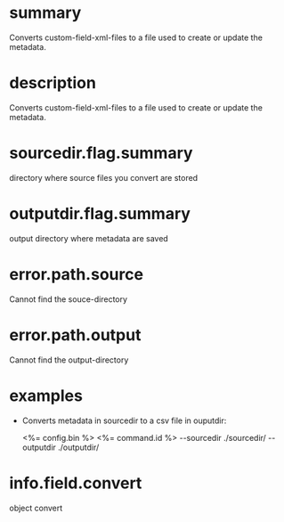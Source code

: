 # summary

Converts custom-field-xml-files to a file used to create or update the metadata.

# description

Converts custom-field-xml-files to a file used to create or update the metadata.

# sourcedir.flag.summary

directory where source files you convert are stored

# outputdir.flag.summary

output directory where metadata are saved

# error.path.source

Cannot find the souce-directory

# error.path.output

Cannot find the output-directory

# examples

- Converts metadata in sourcedir to a csv file in ouputdir:

  <%= config.bin %> <%= command.id %> --sourcedir ./sourcedir/ --outputdir ./outputdir/

# info.field.convert

object convert
